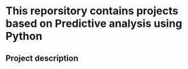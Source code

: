 # This reporsitory contains projects based on Predictive analysis using Python

##  Project description
